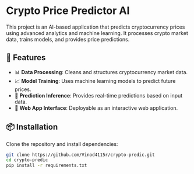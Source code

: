 # Crypto Price Predictor AI

This project is an AI-based application that predicts cryptocurrency prices using advanced analytics and machine learning. It processes crypto market data, trains models, and provides price predictions.

## 🚀 Features
- 📊 **Data Processing**: Cleans and structures cryptocurrency market data.
- 📈 **Model Training**: Uses machine learning models to predict future prices.
- 🔮 **Prediction Inference**: Provides real-time predictions based on input data.
- 📡 **Web App Interface**: Deployable as an interactive web application.

## 📦 Installation
Clone the repository and install dependencies:

```bash
git clone https://github.com/Vinod4115r/crypto-predic.git
cd crypto-predic
pip install -r requirements.txt
